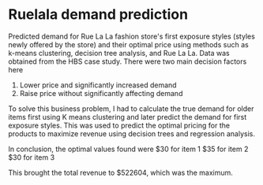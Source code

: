 # Ruelala demand prediction
Predicted demand for Rue La La fashion store's first exposure styles (styles newly offered by the store) and their optimal price using methods such as k-means clustering, decision tree analysis, and Rue La La. Data was obtained from the HBS case study.
There were two main decision factors here 
1. Lower price and significantly increased demand
2. Raise price without significantly affecting
demand

To solve this business problem, I had to calculate the true demand for older items first using K means clustering and later predict the demand for first exposure styles.
This was used to predict the optimal pricing for the products to maximize revenue using decision trees and regression analysis.

In conclusion, the optimal values found were 
$30 for item 1 
$35 for item 2 
$30 for item 3

This brought the total revenue to $522604, which was the maximum.

